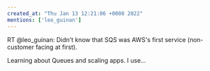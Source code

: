 ```yaml
---
created_at: "Thu Jan 13 12:21:06 +0000 2022"
mentions: ['leo_guinan']
---
```


RT @leo_guinan: Didn't know that SQS was AWS's first service (non-customer facing at first).

Learning about Queues and scaling apps. I use…